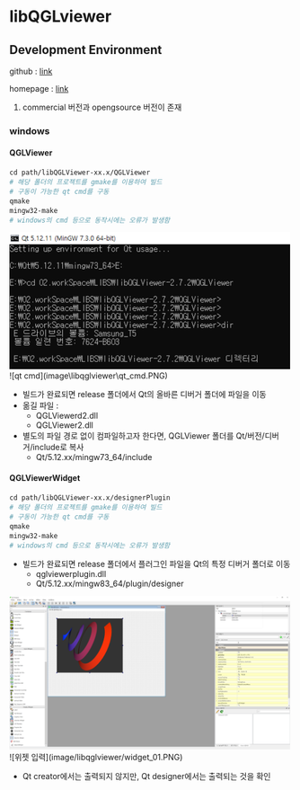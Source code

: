 # libQGLviewer

## Development Environment

github : [link](https://github.com/GillesDebunne/libQGLViewer )

homepage : [link](http://libqglviewer.com/)

1. commercial 버전과 opengsource 버전이 존재

### windows

#### QGLViewer

```makefile
cd path/libQGLViewer-xx.x/QGLViewer
# 해당 폴더의 프로젝트를 gmake를 이용하여 빌드
# 구동이 가능한 qt cmd를 구동
qmake
mingw32-make
# windows의 cmd 등으로 동작시에는 오류가 발생함
```
<img src="https://github.com/twchong831/LiDAR/blob/d7b262881f562b08910f40694e4b4d4e21ac081a/viewer/libqglviewer/image/libqglviewer/qt_cmd.PNG" width="500">
![qt cmd](image\libqglviewer\qt_cmd.PNG)

- 빌드가 완료되면 release 폴더에서 Qt의 올바른 디버거 폴더에 파일을 이동
- 옮길 파일 : 
  - QGLViewerd2.dll
  - QGLViewer2.dll
- 별도의 파일 경로 없이 컴파일하고자 한다면, QGLViewer 폴더를 Qt/버전/디버거/include로 복사
  - Qt/5.12.xx/mingw73_64/include

#### QGLViewerWidget

```makefile
cd path/libQGLViewer-xx.x/designerPlugin
# 해당 폴더의 프로젝트를 gmake를 이용하여 빌드
# 구동이 가능한 qt cmd를 구동
qmake
mingw32-make
# windows의 cmd 등으로 동작시에는 오류가 발생함
```

- 빌드가 완료되면 release 폴더에서 플러그인 파일을 Qt의 특정 디버거 폴더로 이동
  - qglviewerplugin.dll
  - Qt/5.12.xx/mingw83_64/plugin/designer

<img src="https://github.com/twchong831/LiDAR/blob/d7b262881f562b08910f40694e4b4d4e21ac081a/viewer/libqglviewer/image/libqglviewer/widget_01.PNG" width="500"> 
![위젯 입력](image/libqglviewer/widget_01.PNG)

- Qt creator에서는 출력되지 않지만, Qt designer에서는 출력되는 것을 확인
